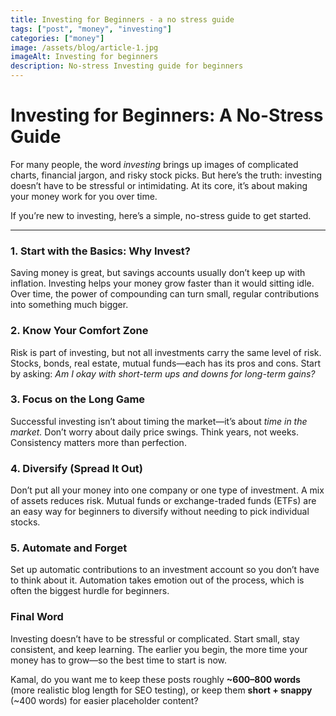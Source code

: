 ```yaml
---
title: Investing for Beginners - a no stress guide
tags: ["post", "money", "investing"]
categories: ["money"]
image: /assets/blog/article-1.jpg
imageAlt: Investing for beginners
description: No-stress Investing guide for beginners
---
```


# Investing for Beginners: A No-Stress Guide

For many people, the word *investing* brings up images of complicated charts, financial jargon, and risky stock picks. But here’s the truth: investing doesn’t have to be stressful or intimidating. At its core, it’s about making your money work for you over time.

If you’re new to investing, here’s a simple, no-stress guide to get started.

---

### 1. Start with the Basics: Why Invest?

Saving money is great, but savings accounts usually don’t keep up with inflation. Investing helps your money grow faster than it would sitting idle. Over time, the power of compounding can turn small, regular contributions into something much bigger.

### 2. Know Your Comfort Zone

Risk is part of investing, but not all investments carry the same level of risk. Stocks, bonds, real estate, mutual funds—each has its pros and cons. Start by asking: *Am I okay with short-term ups and downs for long-term gains?*

### 3. Focus on the Long Game

Successful investing isn’t about timing the market—it’s about *time in the market.* Don’t worry about daily price swings. Think years, not weeks. Consistency matters more than perfection.

### 4. Diversify (Spread It Out)

Don’t put all your money into one company or one type of investment. A mix of assets reduces risk. Mutual funds or exchange-traded funds (ETFs) are an easy way for beginners to diversify without needing to pick individual stocks.

### 5. Automate and Forget

Set up automatic contributions to an investment account so you don’t have to think about it. Automation takes emotion out of the process, which is often the biggest hurdle for beginners.


### Final Word

Investing doesn’t have to be stressful or complicated. Start small, stay consistent, and keep learning. The earlier you begin, the more time your money has to grow—so the best time to start is now.


Kamal, do you want me to keep these posts roughly **\~600–800 words** (more realistic blog length for SEO testing), or keep them **short + snappy** (\~400 words) for easier placeholder content?
